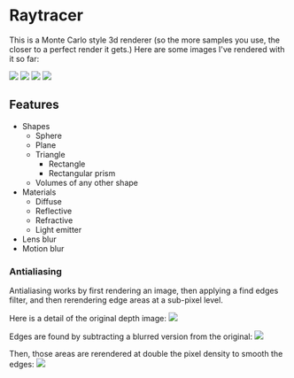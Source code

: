 # Raytracer

This is a Monte Carlo style 3d renderer (so the more samples you use, the closer to a perfect render it gets.) Here are some images I've rendered with it so far:

<img src="https://github.com/davepagurek/raytracer/blob/master/samples/lights_on_plane.png?raw=true" />

<img src="https://github.com/davepagurek/raytracer/blob/master/samples/motionblur.png?raw=true" />

<img src="https://github.com/davepagurek/raytracer/blob/master/samples/prisms.png?raw=true" />

<img src="https://github.com/davepagurek/raytracer/blob/master/samples/volume.png?raw=true" />

## Features
- Shapes
  - Sphere
  - Plane
  - Triangle
    - Rectangle
    - Rectangular prism
  - Volumes of any other shape
- Materials
  - Diffuse
  - Reflective
  - Refractive
  - Light emitter
- Lens blur
- Motion blur

### Antialiasing
Antialiasing works by first rendering an image, then applying a find edges filter, and then rerendering edge areas at a sub-pixel level.

Here is a detail of the original depth image:
<img src="https://github.com/davepagurek/raytracer/blob/master/samples/antialiasing/spheres_normal_detail.png" />

Edges are found by subtracting a blurred version from the original:
<img src="https://github.com/davepagurek/raytracer/blob/master/samples/antialiasing/spheres_edges_detail.png" />

Then, those areas are rerendered at double the pixel density to smooth the edges:
<img src="https://github.com/davepagurek/raytracer/blob/master/samples/antialiasing/sphered_antialiased_detail.png" />
